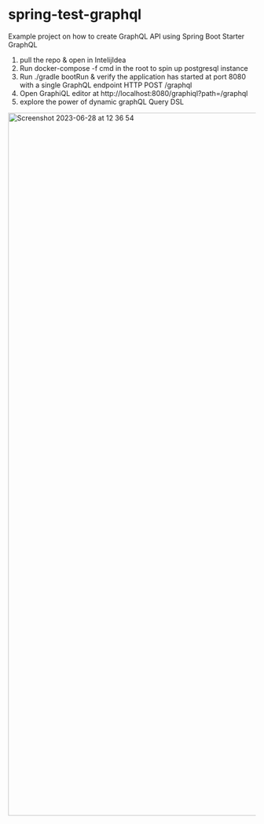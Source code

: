 # spring-test-graphql

Example project on how to create GraphQL API using Spring Boot Starter GraphQL

1) pull the repo & open in IntelijIdea
2) Run docker-compose -f cmd in the root to spin up postgresql instance
3) Run ./gradle bootRun & verify the application has started at port 8080 with a single GraphQL endpoint HTTP POST /graphql
5) Open GraphiQL editor at http://localhost:8080/graphiql?path=/graphql 
6) explore the power of dynamic graphQL Query DSL


<img width="1429" alt="Screenshot 2023-06-28 at 12 36 54" src="https://github.com/NazDov/spring-test-graphql/assets/13189955/e7e2a60a-26a8-4a6a-a0ab-f829e412036e">
